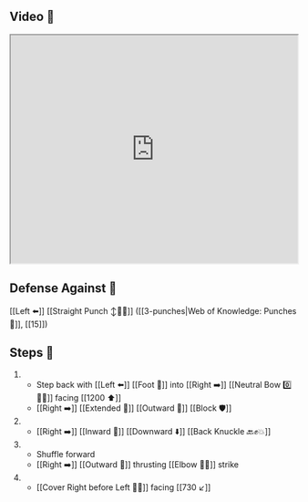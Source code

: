 ## Video 🎥

<iframe src="https://www.youtube.com/embed/2-gYff6eCIs" width="100%" height="400"></iframe>

## Defense Against 🤺

[[Left ⬅️]] [[Straight Punch ↕️👊💥]] ([[3-punches|Web of Knowledge: Punches 👊]], [[15]])

## Steps 👣

1. - Step back with [[Left ⬅️]] [[Foot 🦶]] into [[Right ➡️]] [[Neutral Bow 0️⃣🧍‍♂️]] facing [[1200 ⬆️]] 
    - [[Right ➡️]] [[Extended 📏]] [[Outward 🔼]] [[Block 🛡️]]
2. - [[Right ➡️]] [[Inward 🔽]] [[Downward ⬇️]] [[Back Knuckle 🔙✊💥]]
3. - Shuffle forward
    - [[Right ➡️]] [[Outward 🔼]] thrusting [[Elbow 💪💥]] strike
4. - [[Cover Right before Left 🦶🔄]] facing [[730 ↙️]]

